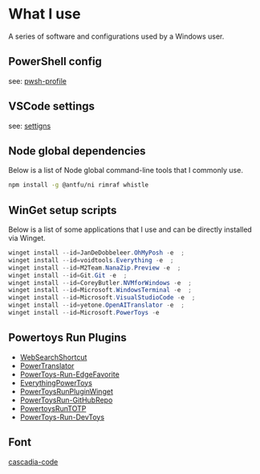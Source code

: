 # What I use

A series of software and configurations used by a Windows user.

## PowerShell config

see: [pwsh-profile](https://github.com/Daydreamer-riri/pwsh-profile/)

## VSCode settings

see: [settigns](./vscode-settings.json)

## Node global dependencies

Below is a list of Node global command-line tools that I commonly use.

```bash
npm install -g @antfu/ni rimraf whistle
```

## WinGet setup scripts

Below is a list of some applications that I use and can be directly installed via Winget.

```ps1
winget install --id=JanDeDobbeleer.OhMyPosh -e  ;
winget install --id=voidtools.Everything -e  ;
winget install --id=M2Team.NanaZip.Preview -e  ;
winget install --id=Git.Git -e  ;
winget install --id=CoreyButler.NVMforWindows -e  ;
winget install --id=Microsoft.WindowsTerminal -e  ;
winget install --id=Microsoft.VisualStudioCode -e  ;
winget install --id=yetone.OpenAITranslator -e  ;
winget install --id=Microsoft.PowerToys -e
```

## Powertoys Run Plugins

- [WebSearchShortcut](https://github.com/Daydreamer-riri/PowerToys-Run-WebSearchShortcut)
- [PowerTranslator](https://github.com/N0I0C0K/PowerTranslator)
- [PowerToys-Run-EdgeFavorite](https://github.com/davidegiacometti/PowerToys-Run-EdgeFavorite)
- [EverythingPowerToys](https://github.com/lin-ycv/EverythingPowerToys)
- [PowerToysRunPluginWinget](https://github.com/bostrot/PowerToysRunPluginWinget)
- [PowerToysRun-GitHubRepo](https://github.com/8LWXpg/PowerToysRun-GitHubRepo)
- [PowertoysRunTOTP](https://github.com/KawaiiZapic/PowertoysRunTOTP)
- [PowerToys-Run-DevToys](https://github.com/davidegiacometti/PowerToys-Run-DevToys)

## Font

[cascadia-code](https://github.com/microsoft/cascadia-code)
